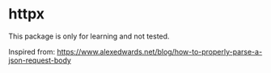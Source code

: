 # httpx

This package is only for learning and not tested.

Inspired from: https://www.alexedwards.net/blog/how-to-properly-parse-a-json-request-body